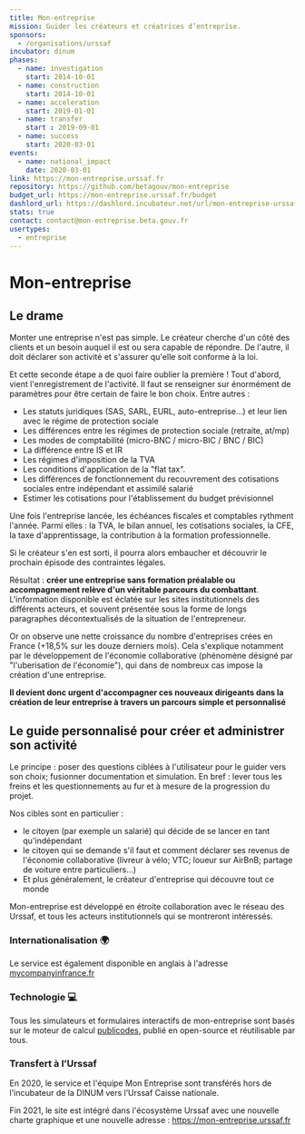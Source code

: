 ```yaml
---
title: Mon-entreprise
mission: Guider les créateurs et créatrices d’entreprise.
sponsors:
  - /organisations/urssaf
incubator: dinum
phases:
  - name: investigation
    start: 2014-10-01
  - name: construction
    start: 2014-10-01
  - name: acceleration
    start: 2019-01-01
  - name: transfer
    start : 2019-09-01
  - name: success
    start: 2020-03-01
events:
  - name: national_impact
    date: 2020-03-01
link: https://mon-entreprise.urssaf.fr
repository: https://github.com/betagouv/mon-entreprise
budget_url: https://mon-entreprise.urssaf.fr/budget
dashlord_url: https://dashlord.incubateur.net/url/mon-entreprise-urssaf-fr/
stats: true
contact: contact@mon-entreprise.beta.gouv.fr
usertypes:
  - entreprise
---
```

# Mon-entreprise

## Le drame
Monter une entreprise n'est pas simple. Le créateur cherche d'un côté des clients et un besoin auquel il est ou sera capable de répondre. De l'autre, il doit déclarer son activité et s'assurer qu'elle soit conforme à la loi.

Et cette seconde étape a de quoi faire oublier la première ! Tout d'abord, vient l'enregistrement de l'activité. Il faut se renseigner sur énormément de paramètres pour être certain de faire le bon choix. Entre autres :

- Les statuts juridiques (SAS, SARL, EURL, auto-entreprise...) et leur lien avec le régime de protection sociale
- Les différences entre les régimes de protection sociale (retraite, at/mp)
- Les modes de comptabilité (micro-BNC / micro-BIC / BNC / BIC)
- La différence entre IS et IR
- Les régimes d'imposition de la TVA
- Les conditions d'application de la "flat tax".
- Les différences de fonctionnement du recouvrement des cotisations sociales entre indépendant et assimilé salarié
- Estimer les cotisations pour l'établissement du budget prévisionnel

Une fois l'entreprise lancée, les échéances fiscales et comptables rythment l'année. Parmi elles : la TVA, le bilan annuel, les cotisations sociales, la CFE, la taxe d'apprentissage, la contribution à la formation professionnelle.

Si le créateur s'en est sorti, il pourra alors embaucher et découvrir le prochain épisode des contraintes légales.

Résultat : **créer une entreprise sans formation préalable ou accompagnement relève d'un véritable parcours du combattant**. L'information disponible est éclatée sur les sites institutionnels des différents acteurs, et souvent présentée sous la forme de longs paragraphes décontextualisés de la situation de l'entrepreneur.

Or on observe une nette croissance du nombre d'entreprises crées en France (+18,5% sur les douze derniers mois). Cela s'explique notamment par le développement de l'économie collaborative (phénomène désigné par "l'uberisation de l'économie"), qui dans de nombreux cas impose la création d'une entreprise.

**Il devient donc urgent d'accompagner ces nouveaux dirigeants dans la création de leur entreprise à travers un parcours simple et personnalisé**

## Le guide personnalisé pour créer et administrer son activité

Le principe : poser des questions ciblées à l'utilisateur pour le guider vers son choix; fusionner documentation et simulation. En bref : lever tous les freins et les questionnements au fur et à mesure de la progression du projet.

Nos cibles sont en particulier :
- le citoyen (par exemple un salarié) qui décide de se lancer en tant qu'indépendant
- le citoyen qui se demande s'il faut et comment déclarer ses revenus de l'économie collaborative (livreur à vélo; VTC; loueur sur AirBnB; partage de voiture entre particuliers...)
- Et plus généralement, le créateur d'entreprise qui découvre tout ce monde

Mon-entreprise est développé en étroite collaboration avec le réseau des Urssaf, et tous les acteurs institutionnels qui se montreront intéressés.

### Internationalisation 🌍

Le service est également disponible en anglais à l'adresse [mycompanyinfrance.fr](https://mycompanyinfrance.fr)

### Technologie 💻

Tous les simulateurs et formulaires interactifs de mon-entreprise sont basés sur le moteur de calcul [publicodes](https://publi.codes), publié en open-source et réutilisable par tous.

### Transfert à l’Urssaf

En 2020, le service et l'équipe Mon Entreprise sont transférés hors de l'incubateur de la DINUM vers l’Urssaf Caisse nationale. 

Fin 2021, le site est intégré dans l'écosystème Urssaf avec une nouvelle charte graphique et une nouvelle adresse : https://mon-entreprise.urssaf.fr
 